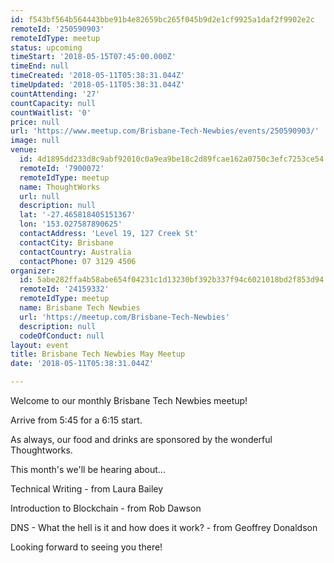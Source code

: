 ```yaml
---
id: f543bf564b564443bbe91b4e82659bc265f045b9d2e1cf9925a1daf2f9902e2c
remoteId: '250590903'
remoteIdType: meetup
status: upcoming
timeStart: '2018-05-15T07:45:00.000Z'
timeEnd: null
timeCreated: '2018-05-11T05:38:31.044Z'
timeUpdated: '2018-05-11T05:38:31.044Z'
countAttending: '27'
countCapacity: null
countWaitlist: '0'
price: null
url: 'https://www.meetup.com/Brisbane-Tech-Newbies/events/250590903/'
image: null
venue:
  id: 4d1895dd233d8c9abf92010c0a9ea9be18c2d89fcae162a0750c3efc7253ce54
  remoteId: '7900072'
  remoteIdType: meetup
  name: ThoughtWorks
  url: null
  description: null
  lat: '-27.465818405151367'
  lon: '153.027587890625'
  contactAddress: 'Level 19, 127 Creek St'
  contactCity: Brisbane
  contactCountry: Australia
  contactPhone: 07 3129 4506
organizer:
  id: 5abe282ffa4b58abe654f04231c1d13230bf392b337f94c6021018bd2f853d94
  remoteId: '24159332'
  remoteIdType: meetup
  name: Brisbane Tech Newbies
  url: 'https://meetup.com/Brisbane-Tech-Newbies'
  description: null
  codeOfConduct: null
layout: event
title: Brisbane Tech Newbies May Meetup
date: '2018-05-11T05:38:31.044Z'

---
```

<p>Welcome to our monthly Brisbane Tech Newbies meetup!</p> <p>Arrive from 5:45 for a 6:15 start.</p> <p>As always, our food and drinks are sponsored by the wonderful Thoughtworks.</p> <p>This month's we'll be hearing about...</p> <p>Technical Writing - from Laura Bailey</p> <p>Introduction to Blockchain - from Rob Dawson</p> <p>DNS - What the hell is it and how does it work? - from Geoffrey Donaldson</p> <p>Looking forward to seeing you there!</p>
